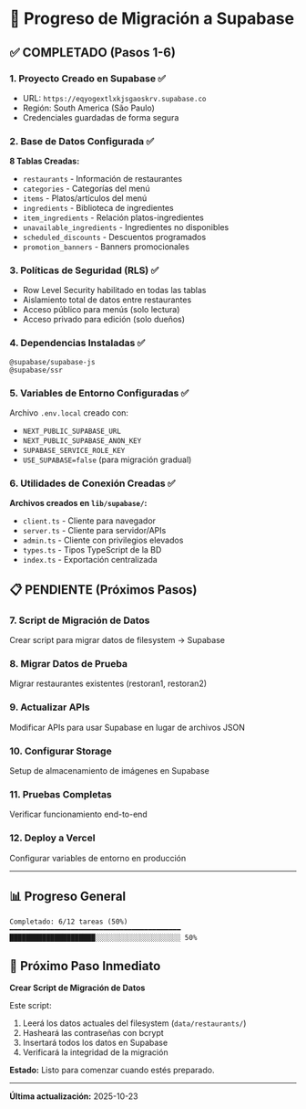 # 🚀 Progreso de Migración a Supabase

## ✅ COMPLETADO (Pasos 1-6)

### 1. Proyecto Creado en Supabase ✅
- URL: `https://eqyogextlxkjsgaoskrv.supabase.co`
- Región: South America (São Paulo)
- Credenciales guardadas de forma segura

### 2. Base de Datos Configurada ✅
**8 Tablas Creadas:**
- `restaurants` - Información de restaurantes
- `categories` - Categorías del menú
- `items` - Platos/artículos del menú
- `ingredients` - Biblioteca de ingredientes
- `item_ingredients` - Relación platos-ingredientes
- `unavailable_ingredients` - Ingredientes no disponibles
- `scheduled_discounts` - Descuentos programados
- `promotion_banners` - Banners promocionales

### 3. Políticas de Seguridad (RLS) ✅
- Row Level Security habilitado en todas las tablas
- Aislamiento total de datos entre restaurantes
- Acceso público para menús (solo lectura)
- Acceso privado para edición (solo dueños)

### 4. Dependencias Instaladas ✅
```
@supabase/supabase-js
@supabase/ssr
```

### 5. Variables de Entorno Configuradas ✅
Archivo `.env.local` creado con:
- `NEXT_PUBLIC_SUPABASE_URL`
- `NEXT_PUBLIC_SUPABASE_ANON_KEY`
- `SUPABASE_SERVICE_ROLE_KEY`
- `USE_SUPABASE=false` (para migración gradual)

### 6. Utilidades de Conexión Creadas ✅
**Archivos creados en `lib/supabase/`:**
- `client.ts` - Cliente para navegador
- `server.ts` - Cliente para servidor/APIs
- `admin.ts` - Cliente con privilegios elevados
- `types.ts` - Tipos TypeScript de la BD
- `index.ts` - Exportación centralizada

## 📋 PENDIENTE (Próximos Pasos)

### 7. Script de Migración de Datos
Crear script para migrar datos de filesystem → Supabase

### 8. Migrar Datos de Prueba
Migrar restaurantes existentes (restoran1, restoran2)

### 9. Actualizar APIs
Modificar APIs para usar Supabase en lugar de archivos JSON

### 10. Configurar Storage
Setup de almacenamiento de imágenes en Supabase

### 11. Pruebas Completas
Verificar funcionamiento end-to-end

### 12. Deploy a Vercel
Configurar variables de entorno en producción

---

## 📊 Progreso General

```
Completado: 6/12 tareas (50%)
━━━━━━━━━━━━━━━━━━━━━━━━━━━━━━━━━━━━━━━━━━
█████████████████████░░░░░░░░░░░░░░░░░░░░░ 50%
```

## 🎯 Próximo Paso Inmediato

**Crear Script de Migración de Datos**

Este script:
1. Leerá los datos actuales del filesystem (`data/restaurants/`)
2. Hasheará las contraseñas con bcrypt
3. Insertará todos los datos en Supabase
4. Verificará la integridad de la migración

**Estado:** Listo para comenzar cuando estés preparado.

---

**Última actualización:** 2025-10-23
